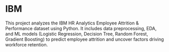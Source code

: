 # IBM
This project analyzes the IBM HR Analytics Employee Attrition &amp; Performance dataset using Python. It includes data preprocessing, EDA, and ML models (Logistic Regression, Decision Tree, Random Forest, Gradient Boosting) to predict employee attrition and uncover factors driving workforce retention.
